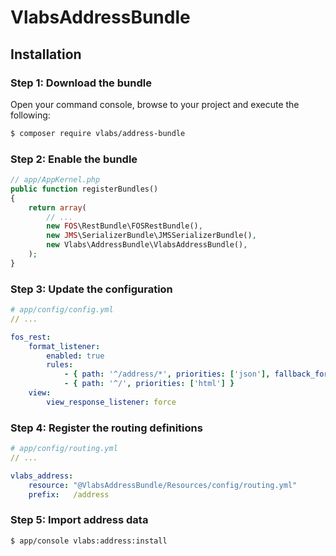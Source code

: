 VlabsAddressBundle
================

Installation
------------

### Step 1: Download the bundle

Open your command console, browse to your project and execute the following:

```sh
$ composer require vlabs/address-bundle
```

### Step 2: Enable the bundle

``` php
// app/AppKernel.php
public function registerBundles()
{
    return array(
        // ...
        new FOS\RestBundle\FOSRestBundle(),
        new JMS\SerializerBundle\JMSSerializerBundle(),
        new Vlabs\AddressBundle\VlabsAddressBundle(),
    );
}
```


### Step 3: Update the configuration

```yaml
# app/config/config.yml
// ...

fos_rest:
    format_listener:
        enabled: true
        rules:
            - { path: '^/address/*', priorities: ['json'], fallback_format: 'html' }
            - { path: '^/', priorities: ['html'] }
    view:
        view_response_listener: force

```


### Step 4: Register the routing definitions

```yaml
# app/config/routing.yml
// ...

vlabs_address:
    resource: "@VlabsAddressBundle/Resources/config/routing.yml"
    prefix:   /address


```

### Step 5: Import address data

```sh
$ app/console vlabs:address:install
```
